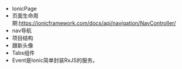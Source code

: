 * IonicPage
* 页面生命周期:https://ionicframework.com/docs/api/navigation/NavController/
* nav导航
* 项目结构
* 跟新头像
* Tabs组件
* Event是Ionic简单封装RxJS的服务。
